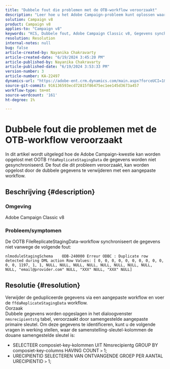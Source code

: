 ```yaml
---
title: "Dubbele fout die problemen met de OTB-workflow veroorzaakt"
description: "Leer hoe u het Adobe Campaign-probleem kunt oplossen waarbij de OOTB FileReplicateStagingData-workflow de gegevens niet synchroniseert."
solution: Campaign v8
product: Campaign v8
applies-to: "Campaign v8"
keywords: "KCS, Dubbele fout, Adobe Campaign Classic v8, Gegevens synchroniseren"
resolution: Resolution
internal-notes: null
bug: false
article-created-by: Nayanika Chakravarty
article-created-date: "6/19/2024 3:45:20 PM"
article-published-by: Nayanika Chakravarty
article-published-date: "6/19/2024 3:53:33 PM"
version-number: 3
article-number: KA-22497
dynamics-url: "https://adobe-ent.crm.dynamics.com/main.aspx?forceUCI=1&pagetype=entityrecord&etn=knowledgearticle&id=320d08eb-522e-ef11-840a-000d3a37b1e1"
source-git-commit: 916136593ecd72815f86475ec1ee145d3673a457
workflow-type: tm+mt
source-wordcount: '161'
ht-degree: 1%

---
```


# Dubbele fout die problemen met de OTB-workflow veroorzaakt


In dit artikel wordt uitgelegd hoe de Adobe Campaign-kwestie kan worden opgelost met OOTB `ffdaReplicateStagingData` de gegevens worden niet gesynchroniseerd. De fout die dit probleem veroorzaakt, kan worden opgelost door de dubbele gegevens te verwijderen met een aangepaste workflow.

## Beschrijving {#description}


### Omgeving

Adobe Campaign Classic v8

### Probleem/symptomen

De OOTB FileReplicateStagingData-workflow synchroniseert de gegevens niet vanwege de volgende fout:


```
nlmoduleStagingSchema    ODB-240000 Erreur ODBC : Duplicate row detected during DML action Row Values: [ 0, 0, 0, 0, 0, 0, 0, 0, 0, 0, 0, 0, 1197, 1, 1, NULL, NULL, NULL, NULL, NULL, NULL, NULL, NULL, NULL, "email@provider.com" NULL, "XXX" NULL, "XXX" NULL]
```



## Resolutie {#resolution}


Verwijder de gedupliceerde gegevens via een aangepaste workflow en voer de `ffdaReplicateStagingData` workflow.
<br>Oorzaak <br>
Dubbele gegevens worden opgeslagen in het dialoogvenster `nmsrecipientstg` tabel, veroorzaakt door samengestelde aangepaste primaire sleutel. Om deze gegevens te identificeren, kunt u de volgende vragen in werking stellen, waar de samenstelling-sleutel-kolommen de douane samengestelde sleutel is:

- SELECTEER composiet-key-kolommen UIT Nmsrecipientg GROUP BY composiet-key-columns HAVING COUNT `>`  1;
- URECIPIENTID SELECTEREN VAN ONTVANGENDE GROEP PER AANTAL URECIPIENTID `>`  1;



